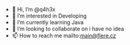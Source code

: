 - 👋 Hi, I’m @q4h3x
- 👀 I’m interested in Developing
- 🌱 I’m currently learning Java
- 💞️ I’m looking to collaborate on i have no idea
- 📫 How to reach me mailto:main@flere.cz

<!---
q4h3x/q4h3x is a ✨ special ✨ repository because its `README.md` (this file) appears on your GitHub profile.
You can click the Preview link to take a look at your changes.
--->
